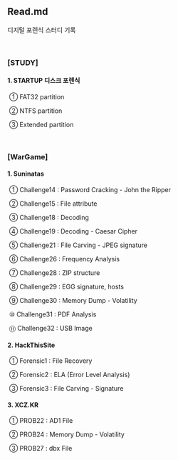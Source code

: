 ## Read.md

디지털 포렌식 스터디 기록

<br>

### [STUDY]

#### 1. STARTUP 디스크 포렌식

​		  ① FAT32 partition

​		  ② NTFS partition

​		  ③ Extended partition

<br>

### [WarGame]

#### 1. Suninatas

​	  	① Challenge14 : Password Cracking - John the Ripper

​		  ② Challenge15 : File attribute

​		  ③ Challenge18 : Decoding

​		  ④ Challenge19 : Decoding - Caesar Cipher

​		  ⑤ Challenge21 : File Carving - JPEG signature

​		  ⑥ Challenge26 : Frequency Analysis

​		  ⑦ Challenge28 : ZIP structure

​		  ⑧ Challenge29 : EGG signature, hosts

​		  ⑨ Challenge30 : Memory Dump - Volatility

​		  ⑩ Challenge31 : PDF Analysis

​		  ⑪ Challenge32 : USB Image

#### 2. HackThisSite

​		  ① Forensic1 : File Recovery

​		  ② Forensic2 : ELA (Error Level Analysis)

​		  ③ Forensic3 : File Carving - Signature

#### 3. XCZ.KR

​		  ① PROB22 : AD1 File

​		  ② PROB24 : Memory Dump - Volatility

​		  ③ PROB27 : dbx File
